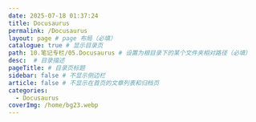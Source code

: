 ```yaml
---
date: 2025-07-18 01:37:24
title: Docusaurus
permalink: /Docusaurus
layout: page # page 布局（必填）
catalogue: true # 显示目录页
path: 10.笔记专栏/05.Docusaurus # 设置为根目录下的某个文件夹相对路径（必填）
desc:  # 目录描述
pageTitle: # 目录页标题
sidebar: false # 不显示侧边栏
article: false # 不显示在首页的文章列表和归档页
categories:
  - Docusaurus
coverImg: /home/bg23.webp
---
```

